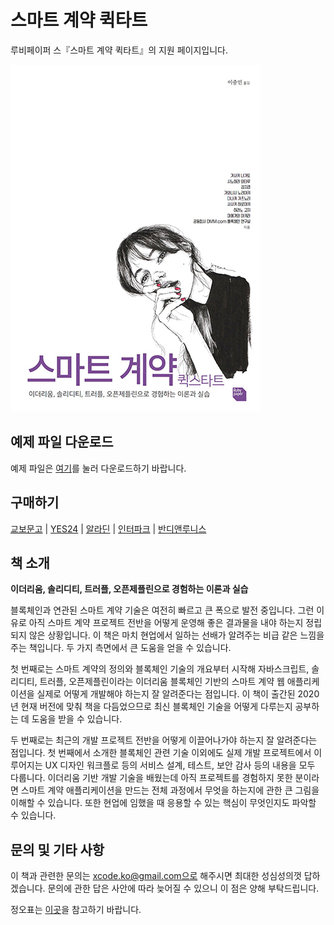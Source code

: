 # 스마트 계약 퀵타트
루비페이퍼 스『스마트 계약 퀵타트』의 지원 페이지입니다.

![cover](./readme/img/cover.jpg)

## 예제 파일 다운로드
예제 파일은 [여기](https://bit.ly/2F9q3D8)를 눌러 다운로드하기 바랍니다.

## 구매하기
[교보문고](https://bit.ly/3gXZVbN) | [YES24](https://bit.ly/3lSxvUi) | [알라딘](https://bit.ly/2QQ1pdv) | [인터파크](https://bit.ly/3i1dlVB) | [반디앤루니스](https://bit.ly/2DwkDBQ)

## 책 소개
**이더리움, 솔리디티, 트러플, 오픈제플린으로 경험하는 이론과 실습**

블록체인과 연관된 스마트 계약 기술은 여전히 빠르고 큰 폭으로 발전 중입니다. 그런 이유로 아직 스마트 계약 프로젝트 전반을 어떻게 운영해 좋은 결과물을 내야 하는지 정립되지 않은 상황입니다. 이 책은 마치 현업에서 일하는 선배가 알려주는 비급 같은 느낌을 주는 책입니다. 두 가지 측면에서 큰 도움을 얻을 수 있습니다.

첫 번째로는 스마트 계약의 정의와 블록체인 기술의 개요부터 시작해 자바스크립트, 솔리디티, 트러플, 오픈제플린이라는 이더리움 블록체인 기반의 스마트 계약 웹 애플리케이션을 실제로 어떻게 개발해야 하는지 잘 알려준다는 점입니다. 이 책이 출간된 2020년 현재 버전에 맞춰 책을 다듬었으므로 최신 블록체인 기술을 어떻게 다루는지 공부하는 데 도움을 받을 수 있습니다.

두 번째로는 최근의 개발 프로젝트 전반을 어떻게 이끌어나가야 하는지 잘 알려준다는 점입니다. 첫 번째에서 소개한 블록체인 관련 기술 이외에도 실제 개발 프로젝트에서 이루어지는 UX 디자인 워크플로 등의 서비스 설계, 테스트, 보안 감사 등의 내용을 모두 다룹니다. 이더리움 기반 개발 기술을 배웠는데 아직 프로젝트를 경험하지 못한 분이라면 스마트 계약 애플리케이션을 만드는 전체 과정에서 무엇을 하는지에 관한 큰 그림을 이해할 수 있습니다. 또한 현업에 임했을 때 응용할 수 있는 핵심이 무엇인지도 파악할 수 있습니다.

## 문의 및 기타 사항
이 책과 관련한 문의는 xcode.ko@gmail.com으로 해주시면 최대한 성심성의껏 답하겠습니다. 문의에 관한 답은 사안에 따라 늦어질 수 있으니 이 점은 양해 부탁드립니다.

정오표는 [이곳](https://bit.ly/33hiWBd)을 참고하기 바랍니다.
